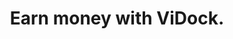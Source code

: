 ---
layout: page
title: Earn money with ViDock.
cardVisualURL: /images/blog/workflows-index.png
color: pink
---